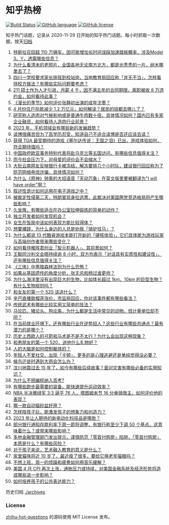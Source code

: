 # 知乎热榜
[![Build Status](https://github.com/ToWeLong/zhihu-hot-questions/workflows/CI/badge.svg)](https://github.com/ToWeLong/zhihu-hot-questions/actions)
[![GitHub language](https://img.shields.io/badge/language-golang-orange.svg)](https://golang.org/)
[![GitHub license](https://img.shields.io/github/license/ToWeLong/zhihu-hot-questions)](https://github.com/ToWeLong/zhihu-hot-questions/blob/main/LICENSE)

知乎热门话题，记录从 2020-11-29 日开始的知乎热门话题。每小时抓取一次数据，按天[归档](./archives)

<!-- BEGIN -->

1. [特斯拉召回超 110 万辆车，因可能增加长时间误踩加速踏板概率，涉及Model 3、Y，透露哪些信息？](https://www.zhihu.com/question/600577408)
1. [为什么看清末的老照片，全国各地无论南方北方，都是光秃秃的一片，树木哪里去了？](https://www.zhihu.com/question/63942060)
1. [四川一学校要求家长排班到校站岗，当地教育局回应称「并无不当」，怎样看待校方做法？有哪些实际问题要考虑？](https://www.zhihu.com/question/600333194)
1. [211 硕士作为人才引进，月薪 4 千，因不满五年的合同期限，离职被收 8 万违约金，如何看待此事？](https://www.zhihu.com/question/600419079)
1. [《漫长的季节》如何评价张静初出演的成年沈墨？](https://www.zhihu.com/question/599052121)
1. [4 月份住户存款减少 1.2 万亿元，如何解读？居民的钱都去哪儿了？](https://www.zhihu.com/question/600531123)
1. [研究称人造肉对气候影响或是普通牛肉数十倍，具体情况如何？国内已有多家企业融资，如何看待人造肉行业前景？](https://www.zhihu.com/question/600428165)
1. [2023 年，手机领域会有哪些新的发展趋势？](https://www.zhihu.com/question/600414665)
1. [读博很痛苦但为了高学历忍受，知道自己不适合读博是否还应该去读？](https://www.zhihu.com/question/447331736)
1. [获得 TGA 最受期待的游戏《塞尔达传说：王国之泪》已出，游戏体验如何，符合期待值吗？](https://www.zhihu.com/question/600423960)
1. [中国政府欧亚事务特别代表将赴乌克兰等五国访问，有哪些信息值得关注？](https://www.zhihu.com/question/600582306)
1. [而今社会压力下，对母爱的评价会不会缩水？](https://www.zhihu.com/question/599882013)
1. [大批云南网友反映银行卡被冻结，解冻要排几个小时队，建设银行回应称为了防范网络电信诈骗，具体情况如何？](https://www.zhihu.com/question/600378266)
1. [为什么《原神》钟离的大招语音「天动万象」在英文版里要被翻译为"I will have order"啊？](https://www.zhihu.com/question/454824234)
1. [叙述性诡计如何运用在电子游戏之中？](https://www.zhihu.com/question/596748452)
1. [被裁定性侵第二天，特朗普现身拉选票，此裁决对美国两党竞选格局将产生哪些影响？](https://www.zhihu.com/question/600370864)
1. [久坐族，有哪些适合在办公室拉伸锻炼的简单的动作？](https://www.zhihu.com/question/598718689)
1. [独立开发者如何发现机会？](https://www.zhihu.com/question/597834555)
1. [女生在饭局中该如何表现方能比较得体？](https://www.zhihu.com/question/282918159)
1. [想要裸辞，为什么身边的人总是劝我「骑驴找马」？](https://www.zhihu.com/question/593528181)
1. [为什么都说 13 代酷睿游戏本能打开新的「硬核体验」，它们具体能为游戏玩家与高端创作者带来哪些变化？](https://www.zhihu.com/question/600405294)
1. [如何看待稚晖君创业「智元机器人」，其前景如何？](https://www.zhihu.com/question/593949406)
1. [王毅同沙利文会晤持续逾 8 小时，双方均表示「对话具有实质性和建设性」，还有哪些信息值得关注？](https://www.zhihu.com/question/600526617)
1. [《三体》中黑暗森林法则为什么恐怖？](https://www.zhihu.com/question/573150590)
1. [如果从基因遗传的角度分析，张无忌和杨过谁更帅？](https://www.zhihu.com/question/599560301)
1. [为什么海洋里没有出现巨大的生物，比如体长超过 1km、10km 的巨型生物？有什么生物规则吗？](https://www.zhihu.com/question/38781903)
1. [和女友的第一个 520 该送什么？](https://www.zhihu.com/question/599194414)
1. [辛巴直播致榴莲涨价，市监局回应，你对该事件都有哪些看法？](https://www.zhihu.com/question/600353374)
1. [传统武术有哪些比较实用又简单的技法？](https://www.zhihu.com/question/588869724)
1. [马论匹、猪论头、狗论条，为什么都是生活中常见的动物，但计量单位却不同？](https://www.zhihu.com/question/599754988)
1. [在当前就业环境下，还有哪些行业在逆势招人？这些行业有哪些共通点？最有潜力的是哪个？](https://www.zhihu.com/question/599960075)
1. [历史上西欧人的弓箭和马术是不是不太行？为什么会出现这种现象？](https://www.zhihu.com/question/599584703)
1. [和男朋友的第一个 520，送他什么礼物好？](https://www.zhihu.com/question/599194399)
1. [人的大脑是如何控制躯体的？](https://www.zhihu.com/question/390719389)
1. [年轻人不爱社交、出现「卡顿」，更多的是心理逃避还是单纯觉得没必要？](https://www.zhihu.com/question/600395673)
1. [候鸟迁徙时遇到大雨会怎么办？](https://www.zhihu.com/question/599613660)
1. [汶川地震过去 15 年了，如今有哪些后续故事？面对灾害有哪些必备的实用知识？](https://www.zhihu.com/question/600397295)
1. [为什么不把编程纳入高考?](https://www.zhihu.com/question/599576959)
1. [有哪些跑步最需要的装备，能快速提升运动效率？](https://www.zhihu.com/question/598548240)
1. [NBA 半决赛绿军 3:3 逼平 76 人，塔图姆末节 16 分单骑救主，如何评价他的表现？](https://www.zhihu.com/question/600530281)
1. [哪一款自动猫砂盆好用？](https://www.zhihu.com/question/411282772)
1. [怎样陪孩子玩，能激发孩子的想象力和创造力？](https://www.zhihu.com/question/596727366)
1. [2023 年让人期待的新电动化科技品是哪款？](https://www.zhihu.com/question/600145230)
1. [部分银行通知存款利率下周一即将调整，有银行称至少下调 50 个基点，这意味着什么？或带来哪些影响？](https://www.zhihu.com/question/600592835)
1. [多地金融管理部门发出提示，谨慎防范「零首付购房」陷阱，「零首付购房」本质是什么？有哪些风险？](https://www.zhihu.com/question/600580504)
1. [对于孩子来说，艺术融入教育的意义是什么？](https://www.zhihu.com/question/596747186)
1. [家里猫咪将近 10 岁了，最近瘦了很多，要给它换老年猫粮吗？](https://www.zhihu.com/question/596680458)
1. [不想上班，周一的烦躁和疲惫如何用音乐缓解？](https://www.zhihu.com/question/596351831)
1. [美国 4 月 CPI 再次上涨，通胀压力或持续，对美国金融系统及经济形势将造成哪些进一步影响？](https://www.zhihu.com/question/600374345)
1. [如何培养孩子的公共表达能力？](https://www.zhihu.com/question/596475339)

<!-- END -->

历史归档 [./archives](./archives)


### License
[zhihu-hot-questions](https://github.com/towelong/zhihu-hot-questions) 的源码使用 MIT License 发布。